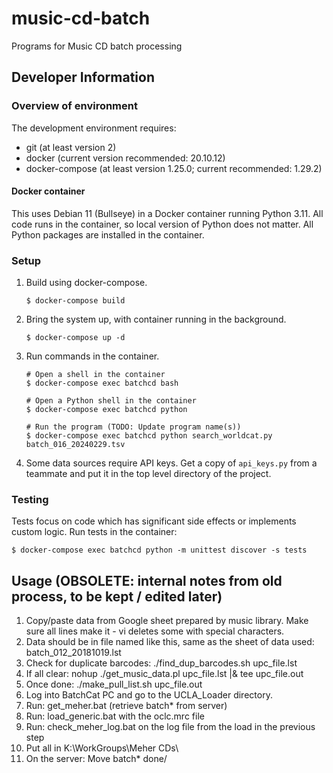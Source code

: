 # music-cd-batch
Programs for Music CD batch processing

## Developer Information

### Overview of environment

The development environment requires:
* git (at least version 2)
* docker (current version recommended: 20.10.12)
* docker-compose (at least version 1.25.0; current recommended: 1.29.2)

#### Docker container

This uses Debian 11 (Bullseye) in a Docker container running Python 3.11.  All code
runs in the container, so local version of Python does not matter.  All Python packages
are installed in the container.

### Setup

1. Build using docker-compose.

   ```$ docker-compose build```

2. Bring the system up, with container running in the background.

   ```$ docker-compose up -d```

3. Run commands in the container.

   ```
   # Open a shell in the container
   $ docker-compose exec batchcd bash

   # Open a Python shell in the container
   $ docker-compose exec batchcd python
   
   # Run the program (TODO: Update program name(s))
   $ docker-compose exec batchcd python search_worldcat.py batch_016_20240229.tsv
   ```
4. Some data sources require API keys. Get a copy of `api_keys.py` from a teammate and put it in the top level directory of the project.

### Testing

Tests focus on code which has significant side effects or implements custom logic.
Run tests in the container:

```$ docker-compose exec batchcd python -m unittest discover -s tests```


## Usage (OBSOLETE: internal notes from old process, to be kept / edited later)
1. Copy/paste data from Google sheet prepared by music library.  Make sure all lines make it - vi deletes some with special characters.
2. Data should be in file named like this, same as the sheet of data used: batch_012_20181019.lst
3. Check for duplicate barcodes: ./find_dup_barcodes.sh upc_file.lst
4. If all clear: nohup ./get_music_data.pl upc_file.lst |& tee upc_file.out
5. Once done: ./make_pull_list.sh upc_file.out
6. Log into BatchCat PC and go to the UCLA_Loader directory.
7. Run: get_meher.bat (retrieve batch* from server)
8. Run: load_generic.bat with the oclc.mrc file
9. Run: check_meher_log.bat on the log file from the load in the previous step
10. Put all in K:\WorkGroups\Meher CDs\
11. On the server: Move batch* done/
